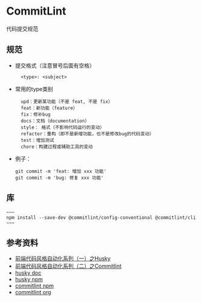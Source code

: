 # CommitLint
代码提交规范

## 规范
- 提交格式（注意冒号后面有空格）
  ~~~
    <type>: <subject>
  ~~~
- 常用的type类别
  ~~~
    upd：更新某功能（不是 feat, 不是 fix）
    feat：新功能（feature）
    fix：修补bug
    docs：文档（documentation）
    style： 格式（不影响代码运行的变动）
    refactor：重构（即不是新增功能，也不是修改bug的代码变动）
    test：增加测试
    chore：构建过程或辅助工具的变动
  ~~~
- 例子：
    ~~~
    git commit -m 'feat: 增加 xxx 功能'
    git commit -m 'bug: 修复 xxx 功能'
    ~~~
## 库
    ~~~
    npm install --save-dev @commitlint/config-conventional @commitlint/cli
    ~~~

## 参考资料
- [前端代码风格自动化系列（一）之Husky](https://segmentfault.com/a/1190000017790500?utm_source=sf-similar-article)
- [前端代码风格自动化系列（二）之Commitlint](https://segmentfault.com/a/1190000017790694)
- [husky doc](https://typicode.github.io/husky/#/)
- [husky npm](https://www.npmjs.com/package/husky)
- [commitlint npm](https://www.npmjs.com/package/@commitlint/config-conventional)
- [commitlint org](https://commitlint.js.org/#/)